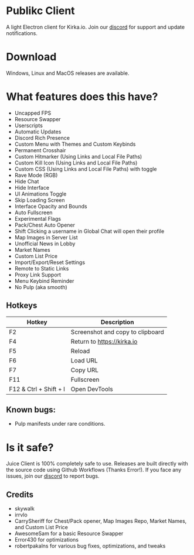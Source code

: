 # Publikc Client

A light Electron client for Kirka.io. Join our [discord](https://discord.gg/jPgezmpNwm) for support and update notifications.

# Download


Windows, Linux and MacOS releases are available.
# What features does this have?

- Uncapped FPS
- Resource Swapper
- Userscripts
- Automatic Updates
- Discord Rich Presence
- Custom Menu with Themes and Custom Keybinds
- Permanent Crosshair
- Custom Hitmarker (Using Links and Local File Paths)
- Custom Kill Icon (Using Links and Local File Paths)
- Custom CSS (Using Links and Local File Paths) with toggle
- Rave Mode (RGB)
- Hide Chat
- Hide Interface
- UI Animations Toggle
- Skip Loading Screen
- Interface Opacity and Bounds
- Auto Fullscreen
- Experimental Flags
- Pack/Chest Auto Opener
- Shift Clicking a username in Global Chat will open their profile
- Map Images in Server List
- Unofficial News in Lobby
- Market Names
- Custom List Price
- Import/Export/Reset Settings
- Remote to Static Links
- Proxy Link Support
- Menu Keybind Reminder
- No Pulp (aka smooth)

## Hotkeys
| Hotkey | Description |
| ------ | ----------- |
| F2 | Screenshot and copy to clipboard |
| F4 | Return to https://kirka.io |
| F5 | Reload |
| F6 | Load URL |
| F7 | Copy URL |
| F11 | Fullscreen |
| F12 & Ctrl + Shift + I | Open DevTools |

## Known bugs:
- Pulp manifests under rare conditions. 

# Is it safe?

Juice Client is 100% completely safe to use. Releases are built directly with the source code using Github Workflows (Thanks Error!). If you face any issues, join our [discord](https://discord.gg/jPgezmpNwm) to report bugs.

## Credits
- skywalk
- irrvlo
- CarrySheriff for Chest/Pack opener, Map Images Repo, Market Names, and Custom List Price
- AwesomeSam for a basic Resource Swapper
- Error430 for optimizations
- robertpakalns for various bug fixes, optimizations, and tweaks
